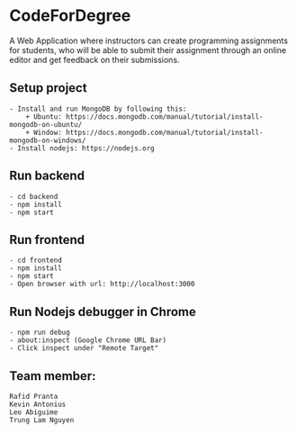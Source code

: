 # CodeForDegree
A Web Application where instructors can create programming assignments for students, who will be able to submit their assignment through an online editor and get feedback on their submissions.
## Setup project
	- Install and run MongoDB by following this:
		+ Ubuntu: https://docs.mongodb.com/manual/tutorial/install-mongodb-on-ubuntu/
		+ Window: https://docs.mongodb.com/manual/tutorial/install-mongodb-on-windows/
	- Install nodejs: https://nodejs.org
## Run backend
	- cd backend
	- npm install 
	- npm start
## Run frontend
	- cd frontend
	- npm install
	- npm start
	- Open browser with url: http://localhost:3000
## Run Nodejs debugger in Chrome
	- npm run debug
	- about:inspect (Google Chrome URL Bar)
	- Click inspect under "Remote Target"
## Team member:
    Rafid Pranta
    Kevin Antonius
    Leo Abiguime
    Trung Lam Nguyen
